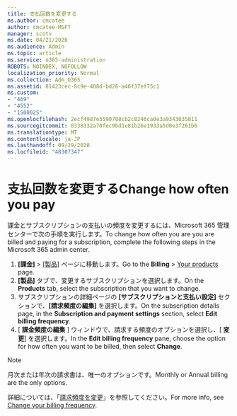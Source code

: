 ```yaml
---
title: 支払回数を変更する
ms.author: cmcatee
author: cmcatee-MSFT
manager: scotv
ms.date: 04/21/2020
ms.audience: Admin
ms.topic: article
ms.service: o365-administration
ROBOTS: NOINDEX, NOFOLLOW
localization_priority: Normal
ms.collection: Adm_O365
ms.assetid: 81423cec-8c9e-408d-bd26-a46f37ef75c1
ms.custom:
- "469"
- "4552"
- "1500025"
ms.openlocfilehash: 2ecf4987e5590708cb2c8246ca0e3a9343035811
ms.sourcegitcommit: 0338332a70fec9bd1e81b26e1933a5d0e3f261b6
ms.translationtype: MT
ms.contentlocale: ja-JP
ms.lasthandoff: 09/29/2020
ms.locfileid: "48307347"
---
```

# <a name="change-how-often-you-pay"></a><span data-ttu-id="acba5-102">支払回数を変更する</span><span class="sxs-lookup"><span data-stu-id="acba5-102">Change how often you pay</span></span>

<span data-ttu-id="acba5-103">課金とサブスクリプションの支払いの頻度を変更するには、Microsoft 365 管理センターで次の手順を実行します。</span><span class="sxs-lookup"><span data-stu-id="acba5-103">To change how often you are you are billed and paying for a subscription, complete the following steps in the Microsoft 365 admin center.</span></span>

1. <span data-ttu-id="acba5-104">**[課金]** > [[製品]](https://go.microsoft.com/fwlink/p/?linkid=842054) ページに移動します。</span><span class="sxs-lookup"><span data-stu-id="acba5-104">Go to the **Billing** > [Your products](https://go.microsoft.com/fwlink/p/?linkid=842054) page.</span></span>
2. <span data-ttu-id="acba5-105">**[製品]** タブで、変更するサブスクリプションを選択します。</span><span class="sxs-lookup"><span data-stu-id="acba5-105">On the **Products** tab, select the subscription that you want to change.</span></span>
3. <span data-ttu-id="acba5-106">サブスクリプションの詳細ページの **[サブスクリプションと支払い設定]** セクションで、**[請求頻度の編集]** を選択します。</span><span class="sxs-lookup"><span data-stu-id="acba5-106">On the subscription details page, in the **Subscription and payment settings** section, select **Edit billing frequency**.</span></span>
4. <span data-ttu-id="acba5-107">[ **課金頻度の編集** ] ウィンドウで、請求する頻度のオプションを選択し、[ **変更**] を選択します。</span><span class="sxs-lookup"><span data-stu-id="acba5-107">In the **Edit billing frequency** pane, choose the option for how often you want to be billed, then select **Change**.</span></span>

> [!NOTE]
> <span data-ttu-id="acba5-108">月次または年次の請求書は、唯一のオプションです。</span><span class="sxs-lookup"><span data-stu-id="acba5-108">Monthly or Annual billing are the only options.</span></span>

<span data-ttu-id="acba5-109">詳細については、「[請求頻度を変更](https://docs.microsoft.com/microsoft-365/commerce/billing-and-payments/change-payment-frequency)」を参照してください。</span><span class="sxs-lookup"><span data-stu-id="acba5-109">For more info, see [Change your billing frequency](https://docs.microsoft.com/microsoft-365/commerce/billing-and-payments/change-payment-frequency).</span></span>